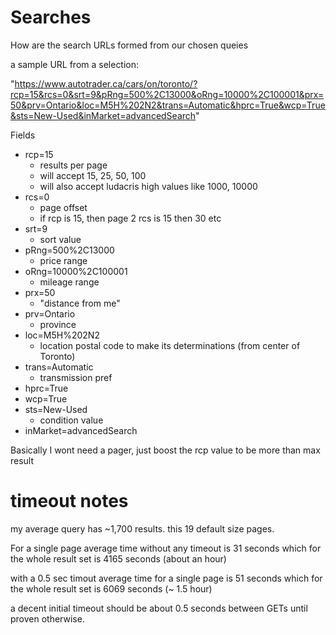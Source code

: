 # Searches

How are the search URLs formed from our chosen queies

a sample URL from a selection: 

"https://www.autotrader.ca/cars/on/toronto/?rcp=15&rcs=0&srt=9&pRng=500%2C13000&oRng=10000%2C100001&prx=50&prv=Ontario&loc=M5H%202N2&trans=Automatic&hprc=True&wcp=True&sts=New-Used&inMarket=advancedSearch"

Fields

* rcp=15  
    * results per page 
    * will accept 15, 25, 50, 100 
    * will also accept ludacris high values like 1000, 10000          
* rcs=0
    * page offset
    * if rcp is 15, then page 2 rcs is 15 then 30 etc
* srt=9
    * sort value
* pRng=500%2C13000
    * price range
* oRng=10000%2C100001
    * mileage range
* prx=50 
    * "distance from me"
* prv=Ontario
    * province
* loc=M5H%202N2
    * location postal code to make its determinations (from center of Toronto)
* trans=Automatic
    * transmission pref
* hprc=True
* wcp=True
* sts=New-Used
    * condition value
* inMarket=advancedSearch


Basically I wont need a pager, just boost the rcp value to be more than max result

# timeout notes

my average query has ~1,700 results.  this 19 default size pages.

For a single page average time without any timeout is 31 seconds which for the whole result set
is 4165 seconds (about an hour)

with a 0.5 sec timout average time for a single page is 51 seconds which for the whole result
set is 6069 seconds (~ 1.5 hour)

a decent initial timeout should be about 0.5 seconds between GETs until proven otherwise.
